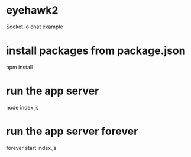 # eyehawk2
Socket.io chat example

# install packages from package.json

npm install

# run the app server

node index.js

# run the app server forever

forever start index.js
